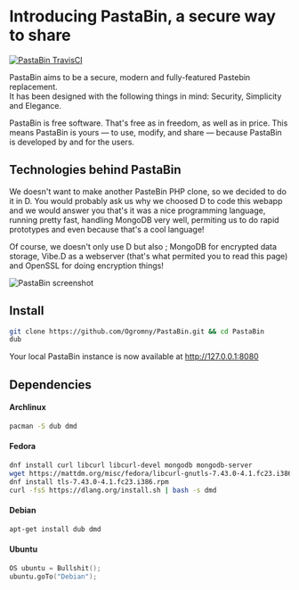 # Introducing PastaBin, a secure way to share
[![PastaBin TravisCI](https://img.shields.io/travis/Ogromny/PastaBin/master.svg?style=flat)](https://travis-ci.org/Ogromny/PastaBin)

PastaBin aims to be a secure, modern and fully-featured Pastebin replacement.  
It has been designed with the following things in mind: Security, Simplicity and Elegance.

PastaBin is free software. That's free as in freedom, as well as in price. This means PastaBin is yours — to use, modify, and share — because PastaBin is developed by and for the users.

## Technologies behind PastaBin
We doesn't want to make another PasteBin PHP clone, so we decided to do it in D. You would probably ask us why we choosed D to code this webapp and we would answer you that's it was a nice programming language, running pretty fast, handling MongoDB very well, permiting us to do rapid prototypes and even because that's a cool language!

Of course, we doesn't only use D but also ; MongoDB for encrypted data storage, Vibe.D as a webserver (that's what permited you to read this page) and OpenSSL for doing encryption things!

![PastaBin screenshot](http://i.imgur.com/vR0Hgjd.png)

## Install
```sh
git clone https://github.com/Ogromny/PastaBin.git && cd PastaBin
dub
```

Your local PastaBin instance is now available at http://127.0.0.1:8080

## Dependencies
#### Archlinux
```bash
pacman -S dub dmd
```

#### Fedora
```bash
dnf install curl libcurl libcurl-devel mongodb mongodb-server
wget https://mattdm.org/misc/fedora/libcurl-gnutls-7.43.0-4.1.fc23.i386.rpm
dnf install tls-7.43.0-4.1.fc23.i386.rpm
curl -fsS https://dlang.org/install.sh | bash -s dmd
```

#### Debian
```bash
apt-get install dub dmd
```

#### Ubuntu
```d
OS ubuntu = Bullshit();
ubuntu.goTo("Debian");
```

